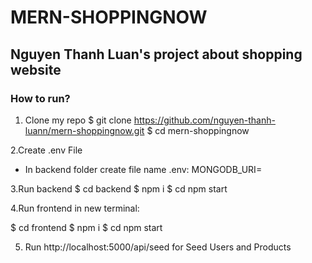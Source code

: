 # MERN-SHOPPINGNOW

## Nguyen Thanh Luan's project about shopping website

### How to run?

1. Clone my repo
   $ git clone https://github.com/nguyen-thanh-luann/mern-shoppingnow.git
   $ cd mern-shoppingnow

2.Create .env File

- In backend folder create file name .env:
  MONGODB_URI=<your MONGODB_URL>

3.Run backend
$ cd backend
$ npm i
$ cd npm start

4.Run frontend
in new terminal:

$ cd frontend
$ npm i
$ cd npm start

5. Run http://localhost:5000/api/seed for Seed Users and Products
